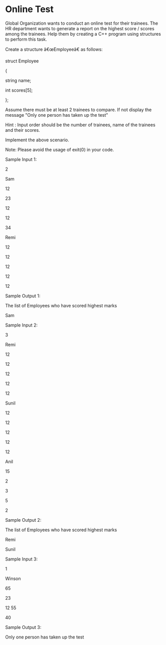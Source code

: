 # Online Test

Global Organization wants to conduct an online test for their trainees. The HR department wants to generate a report on the highest score / scores among the trainees. Help them by creating a C++ program using structures to perform this task.

Create a structure â€œEmployeeâ€ as follows:

struct Employee

{

string name;

int scores[5];

};

Assume there must be at least 2 trainees to compare. If not display the message "Only one person has taken up the test"

Hint : Input order should be the number of trainees, name of the trainees and their scores. 

Implement the above scenario.

Note: Please avoid the usage of exit(0) in your code.  

Sample Input 1:

2

Sam

12

23

12

12

34

Remi

12

12

12

12

12

Sample Output 1:

The list of Employees who have scored highest marks

Sam


Sample Input 2:

3

Remi

12

12

12

12

12

Sunil

12

12

12

12

12

Anil

15

2

3

5

2

Sample Output 2:

The list of Employees who have scored highest marks

Remi

Sunil


Sample Input 3:

1

Winson

65

23

12
55

40

Sample Output 3:

Only one person has taken up the test
